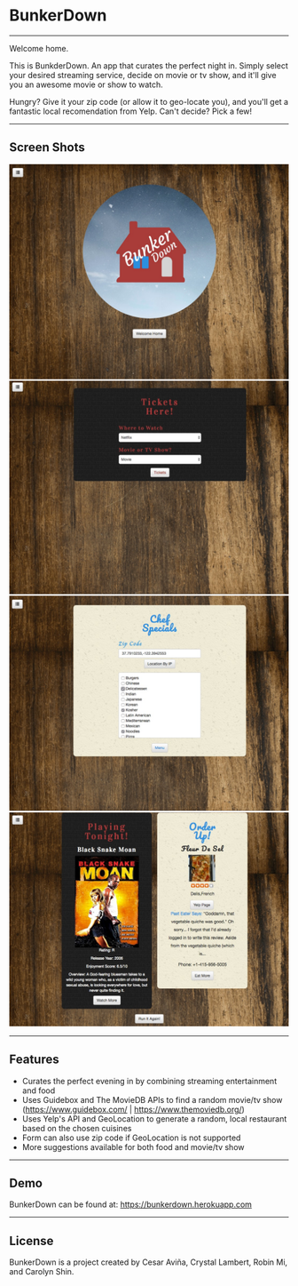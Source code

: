 # BunkerDown
---
Welcome home. 

This is BunkderDown. An app that curates the perfect night in. Simply select your desired streaming service, decide on movie or tv show, and it'll give you an awesome movie or show to watch. 

Hungry? Give it your zip code (or allow it to geo-locate you), and you'll get a fantastic local recomendation from Yelp. Can't decide? Pick a few!

---

## Screen Shots
![Home Screen](assets/css/images/sc1.jpg?raw=true "Home Screen")
![Service/Movie/Show](assets/css/images/sc2.jpg?raw=true "Service/Movie/Show")
![Location/Cuisine](assets/css/images/sc3.jpg?raw=true "Location/Cuisine")
![BunkerDown!](assets/css/images/sc4.jpg?raw=true "BunkerDown")

---

## Features
- Curates the perfect evening in by combining streaming entertainment and food
- Uses Guidebox and The MovieDB APIs to find a random movie/tv show (https://www.guidebox.com/ | https://www.themoviedb.org/)
- Uses Yelp's API and GeoLocation to generate a random, local restaurant based on the chosen cuisines
- Form can also use zip code if GeoLocation is not supported
- More suggestions available for both food and movie/tv show

---

## Demo
BunkerDown can be found at: https://bunkerdown.herokuapp.com

---

## License
BunkerDown is a project created by Cesar Aviña, Crystal Lambert, Robin Mi, and Carolyn Shin. 
